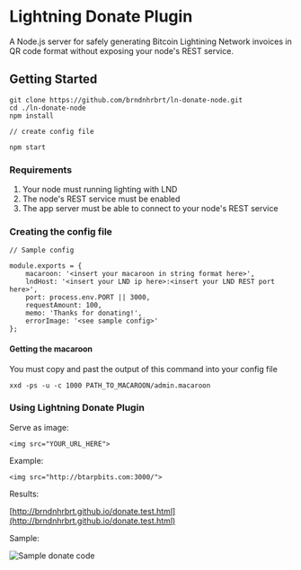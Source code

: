 # Lightning Donate Plugin

A Node.js server for safely generating Bitcoin Lightining Network invoices in QR code format without exposing your node's REST service.

## Getting Started

```
git clone https://github.com/brndnhrbrt/ln-donate-node.git
cd ./ln-donate-node
npm install

// create config file

npm start
```

### Requirements

1. Your node must running lighting with LND
2. The node's REST service must be enabled
3. The app server must be able to connect to your node's REST service

### Creating the config file

```
// Sample config

module.exports = {
    macaroon: '<insert your macaroon in string format here>',
    lndHost: '<insert your LND ip here>:<insert your LND REST port here>',
    port: process.env.PORT || 3000,
    requestAmount: 100,
    memo: 'Thanks for donating!',
    errorImage: '<see sample config>'
};

```

#### Getting the macaroon

You must copy and past the output of this command into your config file

```
xxd -ps -u -c 1000 PATH_TO_MACAROON/admin.macaroon
```

### Using Lightning Donate Plugin

Serve as image:
```
<img src="YOUR_URL_HERE">
```

Example:

```
<img src="http://btarpbits.com:3000/">
```

Results:

[http://brndnhrbrt.github.io/donate.test.html](http://brndnhrbrt.github.io/donate.test.html)


Sample:

![Sample donate code](https://i.imgur.com/XHT9SAK.png)
